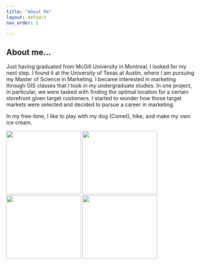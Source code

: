 ```yaml
---
title: "About Me"
layout: default
nav_order: 1

---
```

## About me...

Just having graduated from McGill University in Montreal, I looked for my next step. I found it at the University of Texas at Austin, where I am pursuing my Master of Science in Marketing. I became interested in marketing through GIS classes that I took in my undergraduate studies. In one project, in particular, we were tasked with finding the optimal location for a certain storefront given  target customers. I started to wonder how those target markets were selected and decided to pursue a career in marketing. 

In my free-time, I like to play with my dog (Comet), hike, and make my own ice cream. 

<img src= "https://user-images.githubusercontent.com/76073032/104860866-ddb6b280-58f2-11eb-8407-0a1f09913cb2.png" width="200" height="170" />
<img src="https://user-images.githubusercontent.com/76073032/102831904-89cbb300-43b2-11eb-8fc5-bb9dc2e44635.png" width="200" height="170" />
<img src="https://user-images.githubusercontent.com/76073032/102831727-1aee5a00-43b2-11eb-800a-b1d51a17c7cd.png" width="200" height="170" />
<img src="https://user-images.githubusercontent.com/76073032/102831752-28a3df80-43b2-11eb-9a14-0083cf4067ec.png" width="200" height="170" />

